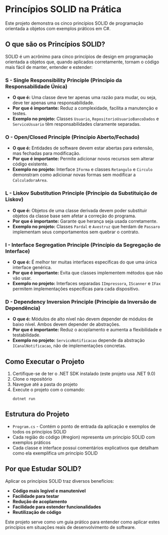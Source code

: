 # Princípios SOLID na Prática

Este projeto demonstra os cinco princípios SOLID de programação orientada a objetos com exemplos práticos em C#.

## O que são os Princípios SOLID?

SOLID é um acrônimo para cinco princípios de design em programação orientada a objetos que, quando aplicados corretamente, tornam o código mais fácil de manter, entender e estender:

### S - Single Responsibility Principle (Princípio da Responsabilidade Única)
- **O que é:** Uma classe deve ter apenas uma razão para mudar, ou seja, deve ter apenas uma responsabilidade.
- **Por que é importante:** Reduz a complexidade, facilita a manutenção e testes.
- **Exemplo no projeto:** Classes `Usuario`, `RepositorioUsuarioBancoDados` e `ServicoUsuario` têm responsabilidades claramente separadas.

### O - Open/Closed Principle (Princípio Aberto/Fechado)
- **O que é:** Entidades de software devem estar abertas para extensão, mas fechadas para modificação.
- **Por que é importante:** Permite adicionar novos recursos sem alterar código existente.
- **Exemplo no projeto:** Interface `IForma` e classes `Retangulo` e `Circulo` demonstram como adicionar novas formas sem modificar a `CalculadoraArea`.

### L - Liskov Substitution Principle (Princípio da Substituição de Liskov)
- **O que é:** Objetos de uma classe derivada devem poder substituir objetos da classe base sem afetar a correção do programa.
- **Por que é importante:** Garante que herança seja usada corretamente.
- **Exemplo no projeto:** Classes `Pardal` e `Avestruz` que herdam de `Passaro` implementam seus comportamentos sem quebrar o contrato.

### I - Interface Segregation Principle (Princípio da Segregação de Interface)
- **O que é:** É melhor ter muitas interfaces específicas do que uma única interface genérica.
- **Por que é importante:** Evita que classes implementem métodos que não vão usar.
- **Exemplo no projeto:** Interfaces separadas `IImpressora`, `IScanner` e `IFax` permitem implementações específicas para cada dispositivo.

### D - Dependency Inversion Principle (Princípio da Inversão de Dependência)
- **O que é:** Módulos de alto nível não devem depender de módulos de baixo nível. Ambos devem depender de abstrações.
- **Por que é importante:** Reduz o acoplamento e aumenta a flexibilidade e testabilidade.
- **Exemplo no projeto:** `ServicoNotificacao` depende da abstração `ICanalNotificacao`, não de implementações concretas.

## Como Executar o Projeto

1. Certifique-se de ter o .NET SDK instalado (este projeto usa .NET 9.0)
2. Clone o repositório
3. Navegue até a pasta do projeto
4. Execute o projeto com o comando:
   ```
   dotnet run
   ```

## Estrutura do Projeto

- `Program.cs` - Contém o ponto de entrada da aplicação e exemplos de todos os princípios SOLID
- Cada região do código (#region) representa um princípio SOLID com exemplos práticos
- Cada classe e interface possui comentários explicativos que detalham como ela exemplifica um princípio SOLID

## Por que Estudar SOLID?

Aplicar os princípios SOLID traz diversos benefícios:

- **Código mais legível e manutenível**
- **Facilidade para testar**
- **Redução de acoplamento**
- **Facilidade para estender funcionalidades**
- **Reutilização de código**

Este projeto serve como um guia prático para entender como aplicar estes princípios em situações reais de desenvolvimento de software.